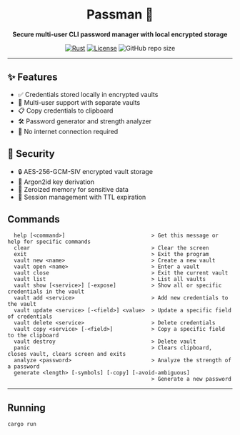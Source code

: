 <div align="center">

# Passman 🔐

**Secure multi-user CLI password manager with local encrypted storage**

[![Rust](https://img.shields.io/badge/Built_with-Rust-orange?logo=rust)](https://www.rust-lang.org/)
[![License](https://img.shields.io/badge/License-MIT-blue.svg)](LICENSE)
![GitHub repo size](https://img.shields.io/github/repo-size/R1c4rdCo5t4/passman)

</div>

---

## ✨ Features

- ✅ Credentials stored locally in encrypted vaults
- 👥 Multi-user support with separate vaults
- 📋 Copy credentials to clipboard
- 🛠️ Password generator and strength analyzer
- 🚫 No internet connection required

## 🔑 Security

- 🔒 AES-256-GCM-SIV encrypted vault storage
- 🔐 Argon2id key derivation
- 🧹 Zeroized memory for sensitive data
- 👤 Session management with TTL expiration

## Commands

```
  help [<command>]                           > Get this message or help for specific commands
  clear                                      > Clear the screen
  exit                                       > Exit the program
  vault new <name>                           > Create a new vault
  vault open <name>                          > Enter a vault
  vault close                                > Exit the current vault
  vault list                                 > List all vaults
  vault show [<service>] [-expose]           > Show all or specific credentials in the vault
  vault add <service>                        > Add new credentials to the vault
  vault update <service> [-<field>] <value>  > Update a specific field of credentials 
  vault delete <service>                     > Delete credentials
  vault copy <service> [-<field>]            > Copy a specific field to the clipboard
  vault destroy                              > Delete vault
  panic                                      > Clears clipboard, closes vault, clears screen and exits
  analyze <password>                         > Analyze the strength of a password
  generate <length> [-symbols] [-copy] [-avoid-ambiguous]
                                             > Generate a new password
```

---

## Running

```
cargo run
```